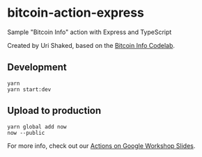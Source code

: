 # bitcoin-action-express

Sample "Bitcoin Info" action with Express and TypeScript

Created by Uri Shaked, based on the [Bitcoin Info Codelab](https://codelabs.developers.google.com/codelabs/your-first-action-on-google-with-webhook/#2).

## Development

    yarn
    yarn start:dev

## Upload to production

    yarn global add now
    now --public

For more info, check out our [Actions on Google Workshop Slides](https://docs.google.com/presentation/d/1iNOoAWmgRdiD_ZoRZPVCEOi-4E1zOBfzCR64DZYAoy0/edit?usp=sharing).
